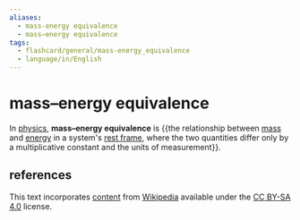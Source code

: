 ```yaml
---
aliases:
  - mass-energy equivalence
  - mass–energy equivalence
tags:
  - flashcard/general/mass-energy_equivalence
  - language/in/English
---
```


# mass–energy equivalence

In [physics](physics.md), __mass–energy equivalence__ is {{the relationship between [mass](mass.md) and [energy](energy.md) in a system's [rest frame](rest%20frame.md), where the two quantities differ only by a multiplicative constant and the units of measurement}}. <!--SR:!2024-07-17,17,290-->

## references

This text incorporates [content](https://en.wikipedia.org/wiki/mass–energy_equivalence) from [Wikipedia](Wikipedia.md) available under the [CC BY-SA 4.0](https://creativecommons.org/licenses/by-sa/4.0/) license.
